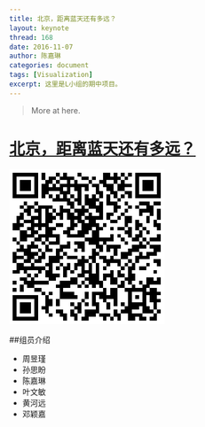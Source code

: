 ```yaml
---
title: 北京，距离蓝天还有多远？
layout: keynote
thread: 168
date: 2016-11-07
author: 陈嘉琳
categories: document
tags: [Visualization]
excerpt: 这里是L小组的期中项目。
---
```


> More at here.

# [北京，距离蓝天还有多远？](https://chen-jia-lin.github.io/midterm%20project/)
![](/assets/in-post/2016-11-07-DAVA16.png)

##组员介绍
- 周昱瑾
- 孙思盼
- 陈嘉琳
- 叶文敏
- 黄河远
- 邓颖嘉



